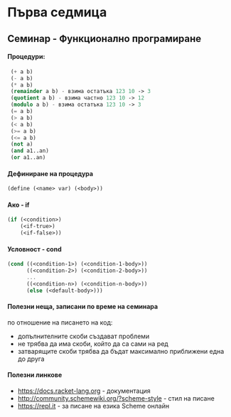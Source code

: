 # Първа седмица 
## Семинар - Функционално програмиране
#### Процедури:
```scheme 
 (+ a b) 
 (- a b)
 (* a b)
 (remainder a b) - взима остатъка 123 10 -> 3
 (quotient a b) - взима частно 123 10 -> 12
 (modulo a b) - взима остатъка 123 10 -> 3
 (= a b)
 (> a b)
 (< a b)
 (>= a b)
 (<= a b)
 (not a)
 (and a1..an)
 (or a1..an)
```
#### Дефиниране на процедура
```scheme
(define (<name> var) (<body>))
```
#### Ако - if
```scheme
(if (<condition>)
    (<if-true>)
    (<if-false>))
```
#### Условност - cond
```scheme
(cond ((<condition-1>) (<condition-1-body>))
      ((<condition-2>) (<condition-2-body>))
      ...
      ((<condition-n>) (<condition-n-body>))
      (else (<default-body>)))
```
#### Полезни неща, записани по време на семинара
по отношение на писането на код:
* допълнителните скоби създават проблеми
* не трябва да има скоби, който да са сами на ред
* затварящите скоби трябва да бъдат максимално приближени една до друга
#### Полезни линкове
* https://docs.racket-lang.org - документация
* http://community.schemewiki.org/?scheme-style - стил на писане
* https://repl.it - за писане на езика Scheme онлайн